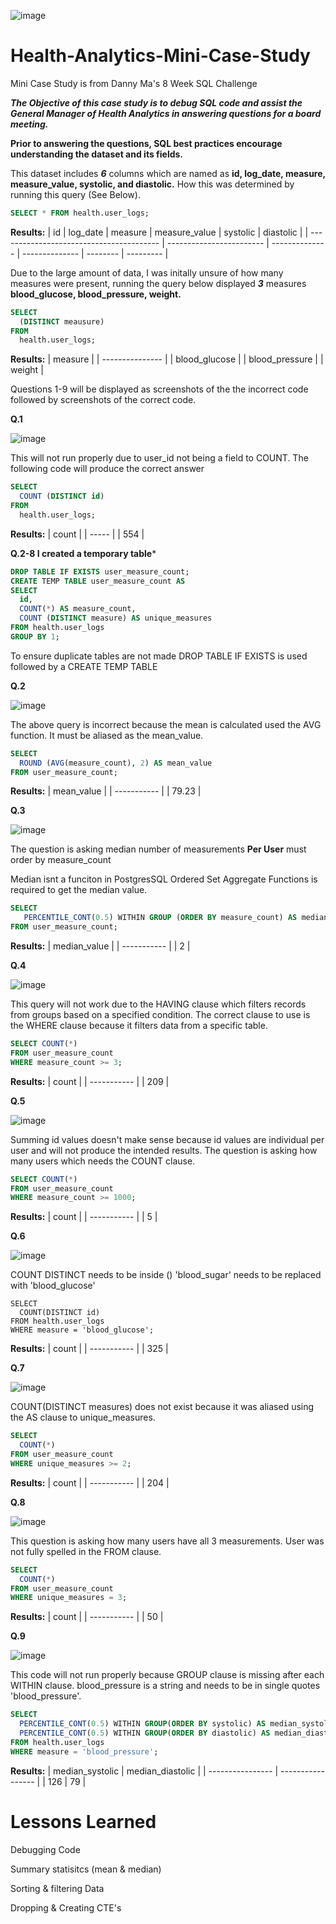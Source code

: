  ![image](https://user-images.githubusercontent.com/74512335/120242435-d903f280-c232-11eb-81f3-7fe8ef892153.png)

# Health-Analytics-Mini-Case-Study
Mini Case Study is from Danny Ma's 8 Week SQL Challenge

***The Objective of this case study is to debug SQL code and assist the General Manager of Health Analytics in answering questions for a board meeting.***

****Prior to answering the questions, SQL best practices encourage understanding the dataset and its fields.****

This dataset includes ***6*** columns which are named as **id, log_date, measure, measure_value, systolic, and diastolic.** 
How this was determined by running this query (See Below).
```sql
SELECT * FROM health.user_logs;
```
**Results:**
| id                                       | log\_date                | measure        | measure\_value | systolic | diastolic |
| ---------------------------------------- | ------------------------ | -------------- | -------------- | -------- | --------- |

Due to the large amount of data, I was initally unsure of how many measures were present, running the query below displayed ***3*** measures **blood_glucose, blood_pressure, weight.**
```sql
SELECT
  (DISTINCT meausure)
FROM
  health.user_logs;
  ```
  **Results:**
  | measure         |
| --------------- |
| blood\_glucose  |
| blood\_pressure |
| weight          |


Questions 1-9 will be displayed as screenshots of the the incorrect code followed by screenshots of the correct code.
 
 **Q.1** 

![image](https://user-images.githubusercontent.com/74512335/120242106-1a47d280-c232-11eb-9045-c4d39a2582bb.png)

This will not run properly due to user_id not being a field to COUNT. The following code will produce the correct answer
```sql
SELECT
  COUNT (DISTINCT id)
FROM
  health.user_logs;
  ```
**Results:**
   | count |
| ----- |
| 554   |

**Q.2-8 I created a temporary table***
```sql
DROP TABLE IF EXISTS user_measure_count;
CREATE TEMP TABLE user_measure_count AS
SELECT 
  id,
  COUNT(*) AS measure_count,
  COUNT (DISTINCT measure) AS unique_measures
FROM health.user_logs
GROUP BY 1;
```
To ensure duplicate tables are not made DROP TABLE IF EXISTS is used followed by a CREATE TEMP TABLE 

**Q.2**

![image](https://user-images.githubusercontent.com/74512335/120244806-34d17a00-c239-11eb-9d87-80977402dee2.png)

The above query is incorrect because the mean is calculated used the AVG function. It must be aliased as the mean_value.
```sql
SELECT
  ROUND (AVG(measure_count), 2) AS mean_value
FROM user_measure_count;
```
**Results:**
| mean\_value |
| ----------- |
| 79.23       |

**Q.3** 

![image](https://user-images.githubusercontent.com/74512335/120243644-2b92de00-c236-11eb-9658-3ffeb56337c7.png)

The question is asking median number of measurements **Per User** must order by measure_count

Median isnt a funciton in PostgresSQL Ordered Set Aggregate Functions is required to get the median value.
```sql
SELECT 
   PERCENTILE_CONT(0.5) WITHIN GROUP (ORDER BY measure_count) AS median_value 
FROM user_measure_count;
```
**Results:**
| median\_value |
| ----------- |
| 2       |

**Q.4**

![image](https://user-images.githubusercontent.com/74512335/120243732-639a2100-c236-11eb-9262-5a10971d3dcd.png)

This query will not work due to the HAVING clause which filters records from groups based on a specified condition. The correct clause to use is the WHERE clause because it filters data from a specific table.
```sql
SELECT COUNT(*)
FROM user_measure_count
WHERE measure_count >= 3;
```
**Results:**
| count |
| ----------- |
| 209   |

**Q.5**

![image](https://user-images.githubusercontent.com/74512335/120243753-6e54b600-c236-11eb-802b-776e6248295c.png)

Summing id values doesn't make sense because id values are individual per user and will not produce the intended results. The question is asking how many users which needs the COUNT clause.
```sql
SELECT COUNT(*)
FROM user_measure_count
WHERE measure_count >= 1000;
```
**Results:**
| count |
| ----------- |
| 5  |

**Q.6**

![image](https://user-images.githubusercontent.com/74512335/120243770-77de1e00-c236-11eb-9ae6-2f3a2acfca52.png)

COUNT DISTINCT needs to be inside () 'blood_sugar' needs to be replaced with 'blood_glucose'
```
SELECT 
  COUNT(DISTINCT id)
FROM health.user_logs
WHERE measure = 'blood_glucose';
```
**Results:**
| count |
| ----------- |
| 325  |

**Q.7**

![image](https://user-images.githubusercontent.com/74512335/120243784-81678600-c236-11eb-85ba-5b352451d57e.png)

COUNT(DISTINCT measures) does not exist because it was aliased using the AS clause to unique_measures.
```sql
SELECT 
  COUNT(*)
FROM user_measure_count
WHERE unique_measures >= 2;
```
**Results:**
| count |
| ----------- |
| 204  |

**Q.8**

![image](https://user-images.githubusercontent.com/74512335/120243801-8a585780-c236-11eb-8e18-5ab8ec53dd55.png)

This question is asking how many users have all 3 measurements. User was not fully spelled in the FROM clause.
```sql
SELECT
  COUNT(*)
FROM user_measure_count
WHERE unique_measures = 3;
```
**Results:**
| count |
| ----------- |
| 50  |

**Q.9**

![image](https://user-images.githubusercontent.com/74512335/120243821-93492900-c236-11eb-9911-3c8bdfbd4ab3.png)

This code will not run properly because GROUP clause is missing after each WITHIN clause. blood_pressure is a string and needs to be in single quotes 'blood_pressure'.
```sql
SELECT
  PERCENTILE_CONT(0.5) WITHIN GROUP(ORDER BY systolic) AS median_systolic,
  PERCENTILE_CONT(0.5) WITHIN GROUP(ORDER BY diastolic) AS median_diastolic
FROM health.user_logs
WHERE measure = 'blood_pressure';
```
**Results:**
| median\_systolic | median\_diastolic |
| ---------------- | ----------------- |
| 126              | 79                |

# Lessons Learned

Debugging Code

Summary statisitcs (mean & median)

Sorting & filtering Data

Dropping & Creating CTE's
